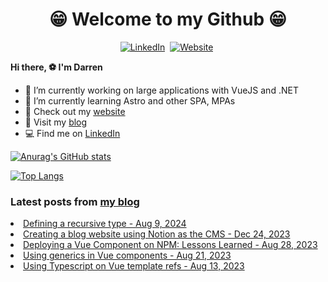 <p>
<h1 align="center"><b>😁 Welcome to my Github 😁</b></h1>
</p>

<p align="center">
<a href="https://www.linkedin.com/in/darren-xu-profile/"><img src="https://img.shields.io/badge/linkedin-%230077B5.svg?&style=for-the-badge&logo=linkedin&logoColor=white" alt="LinkedIn" /></a>&nbsp;
<a href="https://darrenxu.com/"><img src="https://img.shields.io/badge/-Website-%23ff69b4&?style=for-the-badge&?color=ff69b4" alt="Website" /></a>&nbsp;

</p>

**Hi there, :soccer: I'm Darren**
- 🔭 I’m currently working on large applications with VueJS and .NET
- 🌱 I’m currently learning Astro and other SPA, MPAs
- :eyes: Check out my [website](https://darrenxu.com)
- :newspaper: Visit my [blog](https://blog.darrenxu.com)
- :computer: Find me on [LinkedIn](https://www.linkedin.com/in/darren-xu-profile/)

[![Anurag's GitHub stats](https://github-readme-stats.vercel.app/api?username=darrenxu94&show_icons=true&bg_color=30,e96443,904e95&title_color=fff&text_color=fff&icon_color=fff)](https://github.com/anuraghazra/github-readme-stats)

[![Top Langs](https://github-readme-stats.vercel.app/api/top-langs/?username=anuraghazra&layout=compact)](https://github.com/anuraghazra/github-readme-stats)

### Latest posts from [my blog](https://blog.darrenxu.com)
<!-- BLOG-POST-LIST:START --><li><a href='https://blog.darrenxu.com/blog/recursive-typescript/' target='_blank'>Defining a recursive type - Aug 9, 2024</a></li><li><a href='https://blog.darrenxu.com/blog/netlify-notion-cms/' target='_blank'>Creating a blog website using Notion as the CMS - Dec 24, 2023</a></li><li><a href='https://blog.darrenxu.com/blog/publishing-a-npm-package/' target='_blank'>Deploying a Vue Component on NPM: Lessons Learned - Aug 28, 2023</a></li><li><a href='https://blog.darrenxu.com/blog/vue-generics/' target='_blank'>Using generics in Vue components - Aug 21, 2023</a></li><li><a href='https://blog.darrenxu.com/blog/typescript-vue-refs/' target='_blank'>Using Typescript on Vue template refs - Aug 13, 2023</a></li><!-- BLOG-POST-LIST:END -->
